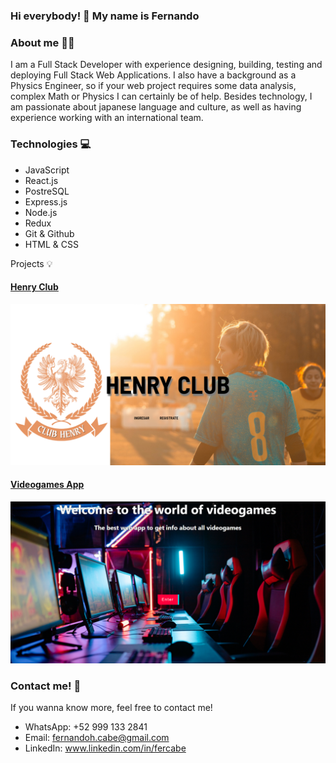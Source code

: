 ### Hi everybody! 👋 My name is Fernando

### About me 👨‍💻
I am a Full Stack Developer with experience designing, building, testing and deploying Full Stack Web Applications. I also have a background as a Physics Engineer, so if your web project requires some data analysis, complex Math or Physics I can certainly be of help. Besides technology, I am passionate about japanese language and culture, as well as having experience working with an international team.


### Technologies 💻
- JavaScript
- React.js
- PostreSQL
- Express.js
- Node.js
- Redux
- Git & Github
- HTML & CSS

Projects 💡
#### [Henry Club](https://club-henry.vercel.app/)
![alt text](https://github.com/FernandoCarrilloBerdugo/FernandoCarrilloBerdugo/blob/main/henryclub.PNG?raw=true)

#### [Videogames App](https://videogame-pi.vercel.app/)
![alt text](https://github.com/FernandoCarrilloBerdugo/FernandoCarrilloBerdugo/blob/main/videogamesapp.PNG?raw=true)

### Contact me! 📱

If you wanna know more, feel free to contact me!
- WhatsApp: +52 999 133 2841
- Email: fernandoh.cabe@gmail.com
- LinkedIn: www.linkedin.com/in/fercabe
